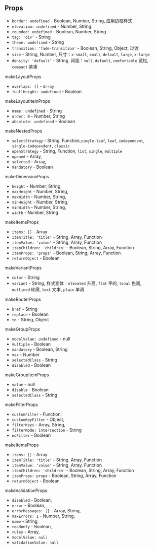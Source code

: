 ## Props

- `border: undefined` - Boolean, Number, String, 应用边框样式
- `elevation: undefined` - Number, String
- `rounded: undefined` - Boolean, Number, String
- `tag: 'div'` - String
- `theme: undefined` - String
- `transition: 'fade-transition'` - Boolean, String, Object, 过渡
- `size` - String, Number, 尺寸：`x-small`, `small`, `default`, `large`, `x-large`
- `density: 'default'` - String, 间距：`null`, `default`, `comfortable` 宽松, `compact` 紧凑

makeLayoutProps

- `overlaps: []` - `Array`
- `funllHeight: undefined` - Boolean

makeLayoutItemProps

- `name: undefined` - String
- `order: 0` - Number, String
- `absolute: undefined` - Boolean

makeNestedProps

- `selectStrategy` - String, Function,`single-leaf`, `leaf`, `independent`, `single-independent`, `classic`
- `openStrategy` - String, Function, `list`, `single`, `multiple`
- `opened` - Array,
- `selected` - Array,
- `mandatory` - Boolean

makeDimensionProps

- `height` - Number, String,
- `maxHeight` - Number, String,
- `maxWidth` - Number, String,
- `minHeight` - Number, String,
- `minWidth` - Number, String,
- `width` - Number, String

makeItemsProps

- `items: []` - Array
- `itemTitle: 'title'` - String, Array, Function
- `itemValue: 'value'` - String, Array, Function
- `itemChildren: 'children'` - Boolean, String, Array, Function
- `itemProps: 'props'` - Boolean, String, Array, Function
- `returnObject` - Boolean

makeVariantProps

- `color` - String
- `variant` - String, 样式变体：`elevated` 升高, `flat` 平的, `tonal` 色调, `outlined` 轮廓, `text` 文本, `plain` 单调

makeRouterProps

- `href` - String
- `replace` - Boolean
- `to` - String, Object

makeGroupProps

- `modelValue: undefined` - null
- `multiple` - Boolean
- `mandatory` - Boolean, String
- `max` - Number
- `selectedClass` - String
- `disabled` - Boolean

makeGroupItemProps

- `value` - null
- `disable` - Boolean
- `selectedClass` - String

makeFilterProps

- `customFilter` - Function,
- `customKeyFilter` - Object,
- `filterKeys` - Array, String,
- `filterMode: intersection` - String
- `noFilter` - Boolean

makeItemsProps

- `items: []` - Array
- `itemTitle: 'title'` - String, Array, Function
- `itemValue: 'value'` - String, Array, Function
- `itemChildren: 'children'` - Boolean, String, Array, Function
- `itemProps: props` - Boolean, String, Array, Function
- `returnObject` - Boolean

makeValidationProps

- `disabled` - Boolean,
- `error` - Boolean,
- `errorMessages: []` - Array, String,
- `maxErrors: 1` - Number, String,
- `name` - String,
- `readonly` - Boolean,
- `rules` - Array,
- `modelValue: null`
- `validationValue: null`